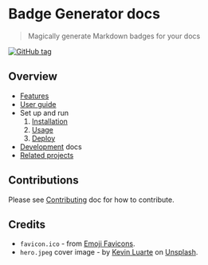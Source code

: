 # Badge Generator docs
> Magically generate Markdown badges for your docs

[![GitHub tag](https://img.shields.io/github/tag/MichaelCurrin/badge-generator)](https://github.com/MichaelCurrin/badge-generator/releases/?include_prereleases&sort=semver)


## Overview

- [Features](features.md)
- [User guide](user-guide.md)
- Set up and run
   1. [Installation](installation.md)
   1. [Usage](usage.md)
   1. [Deploy](deploy.md)
- [Development](development/) docs
- [Related projects](related-projects.md)


## Contributions

Please see [Contributing](/CONTRIBUTING.md) doc for how to contribute.


## Credits

- `favicon.ico` - from [Emoji Favicons][].
- `hero.jpeg` cover image - by [Kevin Luarte][] on [Unsplash][].

[Emoji Favicons]: https://favicon.io/emoji-favicons/badger/
[Kevin Luarte]: https://unsplash.com/@luarte_raw?utm_source=unsplash&amp;utm_medium=referral&amp;utm_content=creditCopyText
[Unsplash]: https://unsplash.com/s/photos/badges?utm_source=unsplash&amp;utm_medium=referral&amp;utm_content=creditCopyText
